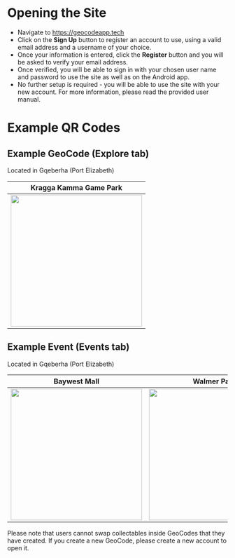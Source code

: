 # Opening the Site

- Navigate to https://geocodeapp.tech
- Click on the **Sign Up** button to register an account to use, using a valid email address and a username of your choice.
- Once your information is entered, click the **Register** button and you will be asked to verify your email address.
- Once verified, you will be able to sign in with your chosen user name and password to use the site as well as on the Android app.
- No further setup is required - you will be able to use the site with your new account. For more information, please read the provided user manual.

# Example QR Codes

## Example GeoCode (Explore tab)

Located in Gqeberha (Port Elizabeth)

| Kragga Kamma Game Park |
| - |
| <img src="https://user-images.githubusercontent.com/39992590/136439581-d59013fa-2ffc-41fb-8fbd-4fe3e9a5f3bc.png" width="300"> |

## Example Event (Events tab)

Located in Gqeberha (Port Elizabeth)

| Baywest Mall | Walmer Park |
| - | - |
| <img src="https://user-images.githubusercontent.com/39992590/136439595-934f854e-d030-4975-b05e-127399aa3bed.png" width="300"> | <img src="https://user-images.githubusercontent.com/39992590/136439599-86b5f4e4-a3d1-476d-98bd-e421d6eac784.png" width="300"> |


Please note that users cannot swap collectables inside GeoCodes that they have created. If you create a new GeoCode, please create a new account to open it.